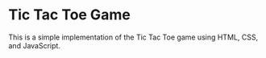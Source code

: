 # Tic Tac Toe Game

This is a simple implementation of the Tic Tac Toe game using HTML, CSS, and JavaScript.
